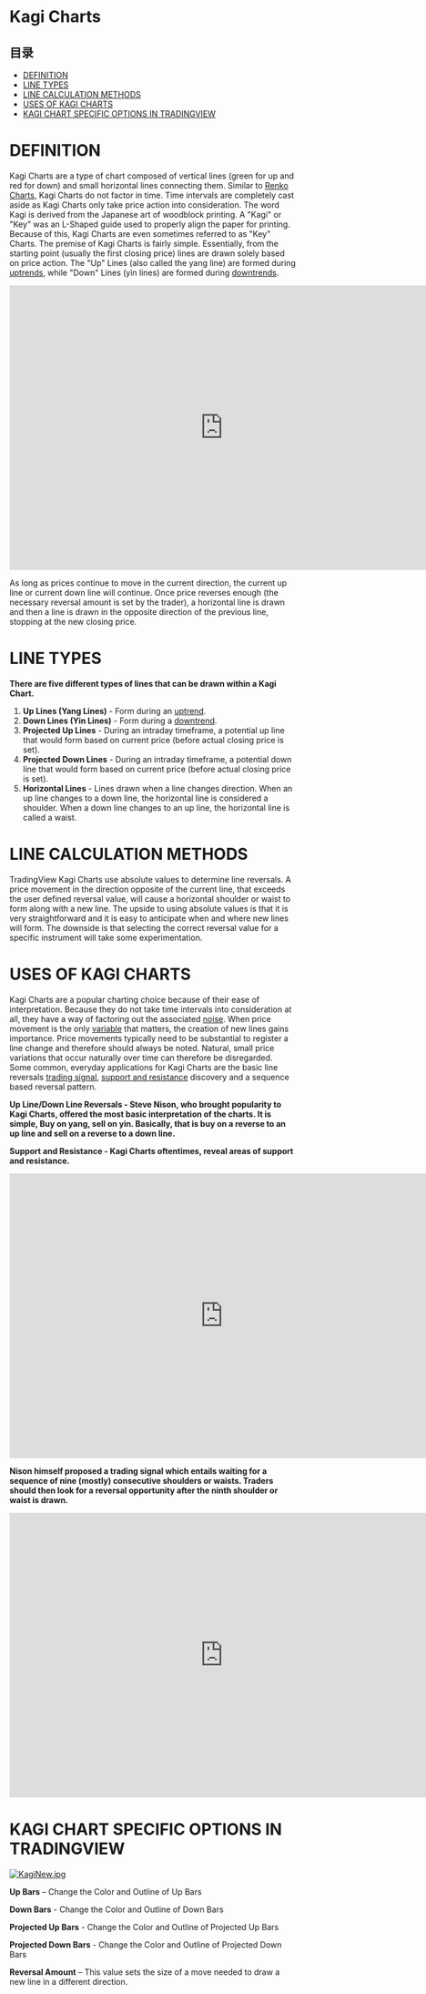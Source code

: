 # Kagi Charts


## 目录
-   [DEFINITION](#DEFINITION)
-   [LINE TYPES](#LINE_TYPES)
-   [LINE CALCULATION METHODS](#LINE_CALCULATION_METHODS)
-   [USES OF KAGI CHARTS](#USES_OF_KAGI_CHARTS)
-   [KAGI CHART SPECIFIC OPTIONS IN TRADINGVIEW](#KAGI_CHART_SPECIFIC_OPTIONS_IN_TRADINGVIEW)

# DEFINITION

Kagi Charts are a type of chart composed of vertical lines (green for up and red for down) and small horizontal lines connecting them. Similar to  [Renko Charts](https://www.tradingview.com/wiki/Renko_Charts "Renko Charts"), Kagi Charts do not factor in time. Time intervals are completely cast aside as Kagi Charts only take price action into consideration. The word Kagi is derived from the Japanese art of woodblock printing. A "Kagi" or "Key" was an L-Shaped guide used to properly align the paper for printing. Because of this, Kagi Charts are even sometimes referred to as "Key" Charts. The premise of Kagi Charts is fairly simple. Essentially, from the starting point (usually the first closing price) lines are drawn solely based on price action. The "Up" Lines (also called the yang line) are formed during  [uptrends](https://www.tradingview.com/wiki/Market_Trend#Bullish "Market Trend"), while "Down" Lines (yin lines) are formed during  [downtrends](https://www.tradingview.com/wiki/Market_Trend#Bearish "Market Trend").

<iframe src="https://www.tradingview.com/widgetembed/?frameElementId=tradingview_764b1&symbol=WFC&interval=D&hidetoptoolbar=1&hidesidetoolbar=1&symboledit=1&saveimage=0&toolbarbg=000000&studies=&hideideas=1&theme=White&style=5&timezone=Etc%2FUTC&hidevolume=1&padding=0&studies_overrides=%7B%7D&overrides=%7B%7D&enabled_features=%5B%5D&disabled_features=%5B%5D&locale=en&utm_source=www.tradingview.com&utm_medium=widget&utm_campaign=chart&utm_term=WFC" frameborder="0" width="750" height="500"></iframe>
  
As long as prices continue to move in the current direction, the current up line or current down line will continue. Once price reverses enough (the necessary reversal amount is set by the trader), a horizontal line is drawn and then a line is drawn in the opposite direction of the previous line, stopping at the new closing price.

# LINE TYPES

**There are five different types of lines that can be drawn within a Kagi Chart.**

1.  **Up Lines (Yang Lines)**  - Form during an  [uptrend](https://www.tradingview.com/wiki/Market_Trend#Bullish "Market Trend").
2.  **Down Lines (Yin Lines)**  - Form during a  [downtrend](https://www.tradingview.com/wiki/Market_Trend#Bearish "Market Trend").
3.  **Projected Up Lines**  - During an intraday timeframe, a potential up line that would form based on current price (before actual closing price is set).
4.  **Projected Down Lines**  - During an intraday timeframe, a potential down line that would form based on current price (before actual closing price is set).
5.  **Horizontal Lines**  - Lines drawn when a line changes direction. When an up line changes to a down line, the horizontal line is considered a shoulder. When a down line changes to an up line, the horizontal line is called a waist.

# LINE CALCULATION METHODS

    
TradingView Kagi Charts use absolute values to determine line reversals. A price movement in the direction opposite of the current line, 
that exceeds the user defined reversal value, will cause a horizontal shoulder or waist to form along with a new line. 
The upside to using absolute values is that it is very straightforward and it is easy to anticipate when and where new lines will form. 
The downside is that selecting the correct reversal value for a specific instrument will take some experimentation.

  

# USES OF KAGI CHARTS

Kagi Charts are a popular charting choice because of their ease of interpretation. Because they do not take time intervals into consideration at all, they have a way of factoring out the associated  [noise](https://www.tradingview.com/wiki/Noise "Noise"). When price movement is the only  [variable](https://www.tradingview.com/wiki/Variable "Variable")  that matters, the creation of new lines gains importance. Price movements typically need to be substantial to register a line change and therefore should always be noted. Natural, small price variations that occur naturally over time can therefore be disregarded. Some common, everyday applications for Kagi Charts are the basic line reversals  [trading signal](https://www.tradingview.com/wiki/Trading_Signal "Trading Signal"),  [support and resistance](https://www.tradingview.com/wiki/Support_and_Resistance "Support and Resistance")  discovery and a sequence based reversal pattern.

**Up Line/Down Line Reversals - Steve Nison, who brought popularity to Kagi Charts, offered the most basic interpretation of the charts. It is simple, Buy on yang, sell on yin. Basically, that is buy on a reverse to an up line and sell on a reverse to a down line.**

**Support and Resistance - Kagi Charts oftentimes, reveal areas of support and resistance.**

<iframe src="https://www.tradingview.com/embed/LNEcvL93/" frameborder="0" width="750" height="500"></iframe>
  
**Nison himself proposed a trading signal which entails waiting for a sequence of nine (mostly) consecutive shoulders or waists. Traders should then look for a reversal opportunity after the ninth shoulder or waist is drawn.**

<iframe src="https://www.tradingview.com/embed/4tSfjQAz/" frameborder="0" width="750" height="500"></iframe>

# KAGI CHART SPECIFIC OPTIONS IN TRADINGVIEW

[![KagiNew.jpg](https://wiki-pics.tradingview.com/tv/public/e/e5/KagiNew.jpg)](https://www.tradingview.com/wiki/File:KagiNew.jpg)

**Up Bars**  – Change the Color and Outline of Up Bars

**Down Bars**  - Change the Color and Outline of Down Bars

**Projected Up Bars**  - Change the Color and Outline of Projected Up Bars

**Projected Down Bars**  - Change the Color and Outline of Projected Down Bars

**Reversal Amount**  – This value sets the size of a move needed to draw a new line in a different direction.